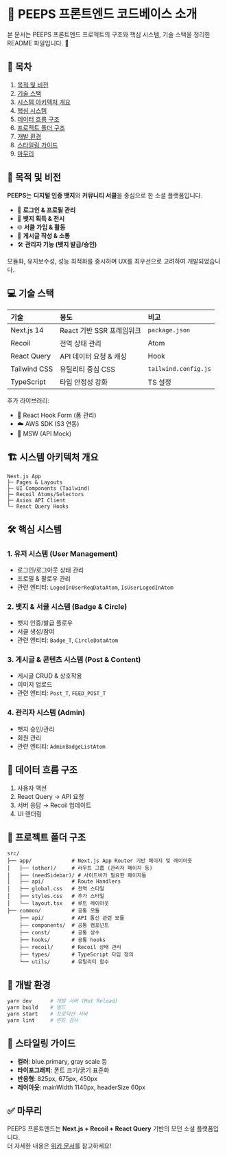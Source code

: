 # 🚀 PEEPS 프론트엔드 코드베이스 소개

본 문서는 PEEPS 프론트엔드 프로젝트의 구조와 핵심 시스템, 기술 스택을 정리한 README 파일입니다. 🎉

## 📌 목차
1. [목적 및 비전](#목적-및-비전)
2. [기술 스택](#기술-스택)
3. [시스템 아키텍처 개요](#시스템-아키텍처-개요)
4. [핵심 시스템](#핵심-시스템)
5. [데이터 흐름 구조](#데이터-흐름-구조)
6. [프로젝트 폴더 구조](#프로젝트-폴더-구조)
7. [개발 환경](#개발-환경)
8. [스타일링 가이드](#스타일링-가이드)
9. [마무리](#마무리)

## 🎯 목적 및 비전
**PEEPS**는 **디지털 인증 뱃지**와 **커뮤니티 서클**을 중심으로 한 소셜 플랫폼입니다.

- 🔐 **로그인 & 프로필 관리**
- 🏅 **뱃지 획득 & 전시**
- 🌐 **서클 가입 & 활동**
- 📝 **게시글 작성 & 소통**
- 🛠️ **관리자 기능 (뱃지 발급/승인)**

모듈화, 유지보수성, 성능 최적화를 중시하며 UX를 최우선으로 고려하여 개발되었습니다.

## 💻 기술 스택
| 기술 | 용도 | 비고 |
|:---|:---|:---|
| Next.js 14 | React 기반 SSR 프레임워크 | `package.json` |
| Recoil | 전역 상태 관리 | Atom |
| React Query | API 데이터 요청 & 캐싱 | Hook |
| Tailwind CSS | 유틸리티 중심 CSS | `tailwind.config.js` |
| TypeScript | 타입 안정성 강화 | TS 설정 |

추가 라이브러리:
- 🎨 React Hook Form (폼 관리)
- ☁️ AWS SDK (S3 연동)
- 🧩 MSW (API Mock)

## 🏗️ 시스템 아키텍처 개요
```
Next.js App
├─ Pages & Layouts
├─ UI Components (Tailwind)
├─ Recoil Atoms/Selectors
├─ Axios API Client
└─ React Query Hooks
```

## 🛠️ 핵심 시스템
### 1. 유저 시스템 (User Management)
- 로그인/로그아웃 상태 관리
- 프로필 & 팔로우 관리
- 관련 엔티티: `LogedInUserReqDataAtom`, `IsUserLogedInAtom`

### 2. 뱃지 & 서클 시스템 (Badge & Circle)
- 뱃지 인증/발급 플로우
- 서클 생성/참여
- 관련 엔티티: `Badge_T`, `CircleDataAtom`

### 3. 게시글 & 콘텐츠 시스템 (Post & Content)
- 게시글 CRUD & 상호작용
- 이미지 업로드
- 관련 엔티티: `Post_T`, `FEED_POST_T`

### 4. 관리자 시스템 (Admin)
- 뱃지 승인/관리
- 회원 관리
- 관련 엔티티: `AdminBadgeListAtom`

## 🔄 데이터 흐름 구조
1. 사용자 액션
2. React Query → API 요청
3. 서버 응답 → Recoil 업데이트
4. UI 렌더링

## 📂 프로젝트 폴더 구조
```
src/  
├── app/             # Next.js App Router 기반 페이지 및 레이아웃  
│   ├── (other)/     # 라우트 그룹 (관리자 페이지 등)  
│   ├── (needSidebar)/ # 사이드바가 필요한 페이지들
│   ├── api/         # Route Handlers
│   ├── global.css   # 전역 스타일  
│   ├── styles.css   # 추가 스타일  
│   └── layout.tsx   # 루트 레이아웃  
├── common/          # 공통 모듈  
    ├── api/         # API 통신 관련 모듈
    ├── components/  # 공통 컴포넌트
    ├── const/       # 공통 상수
    ├── hooks/       # 공통 hooks
    ├── recoil/      # Recoil 상태 관리  
    ├── types/       # TypeScript 타입 정의  
    └── utils/       # 유틸리티 함수  
```

## 🚧 개발 환경
```bash
yarn dev      # 개발 서버 (Hot Reload)
yarn build    # 빌드
yarn start    # 프로덕션 서버
yarn lint     # 린트 검사
```

## 🎨 스타일링 가이드
- **컬러**: blue.primary, gray scale 등
- **타이포그래피**: 폰트 크기/굵기 표준화
- **반응형**: 825px, 675px, 450px
- **레이아웃**: mainWidth 1140px, headerSize 60px

## ✅ 마무리
PEEPS 프론트엔드는 **Next.js + Recoil + React Query** 기반의 모던 소셜 플랫폼입니다.  
더 자세한 내용은 [위키 문서](https://deepwiki.com/Eomhyunjun/peeps_front)를 참고하세요!
